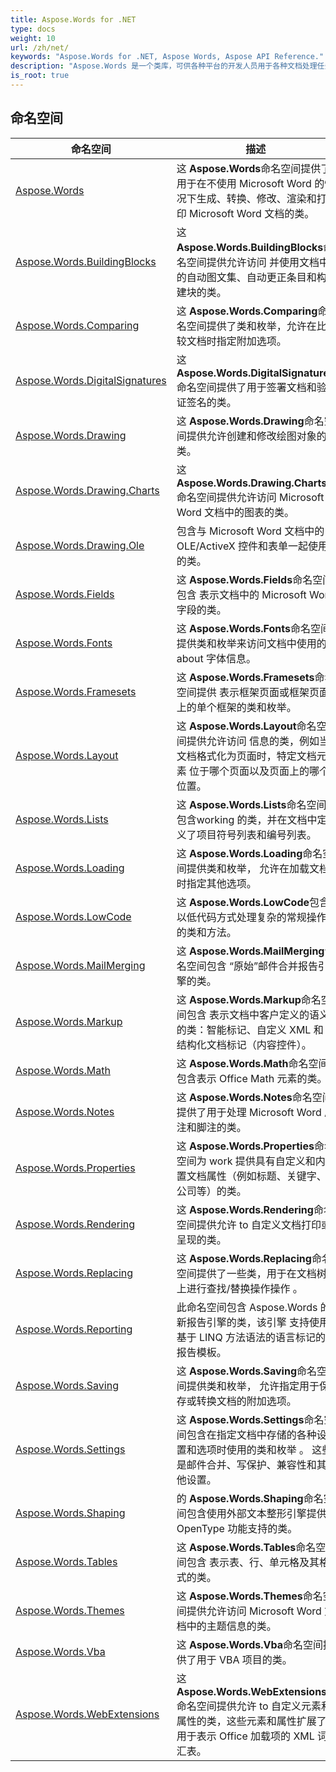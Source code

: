 ```yaml
---
title: Aspose.Words for .NET
type: docs
weight: 10
url: /zh/net/
keywords: "Aspose.Words for .NET, Aspose Words, Aspose API Reference."
description: "Aspose.Words 是一个类库，可供各种平台的开发人员用于各种文档处理任务。"
is_root: true
---
```


## 命名空间

| 命名空间 | 描述 |
| --- | --- |
| [Aspose.Words](./aspose.words/) | 这 **Aspose.Words**命名空间提供了用于在不使用 Microsoft Word 的情况下生成、转换、修改、渲染和打印 Microsoft Word 文档的类。 |
| [Aspose.Words.BuildingBlocks](./aspose.words.buildingblocks/) | 这 **Aspose.Words.BuildingBlocks**命名空间提供允许访问 并使用文档中的自动图文集、自动更正条目和构建块的类。 |
| [Aspose.Words.Comparing](./aspose.words.comparing/) | 这 **Aspose.Words.Comparing**命名空间提供了类和枚举，允许在比较文档时指定附加选项。 |
| [Aspose.Words.DigitalSignatures](./aspose.words.digitalsignatures/) | 这 **Aspose.Words.DigitalSignatures**命名空间提供了用于签署文档和验证签名的类。 |
| [Aspose.Words.Drawing](./aspose.words.drawing/) | 这 **Aspose.Words.Drawing**命名空间提供允许创建和修改绘图对象的类。 |
| [Aspose.Words.Drawing.Charts](./aspose.words.drawing.charts/) | 这 **Aspose.Words.Drawing.Charts**命名空间提供允许访问 Microsoft Word 文档中的图表的类。 |
| [Aspose.Words.Drawing.Ole](./aspose.words.drawing.ole/) | 包含与 Microsoft Word 文档中的 OLE/ActiveX 控件和表单一起使用的类。 |
| [Aspose.Words.Fields](./aspose.words.fields/) | 这 **Aspose.Words.Fields**命名空间包含 表示文档中的 Microsoft Word 字段的类。 |
| [Aspose.Words.Fonts](./aspose.words.fonts/) | 这 **Aspose.Words.Fonts**命名空间提供类和枚举来访问文档中使用的 about 字体信息。 |
| [Aspose.Words.Framesets](./aspose.words.framesets/) | 这 **Aspose.Words.Framesets**命名空间提供 表示框架页面或框架页面上的单个框架的类和枚举。 |
| [Aspose.Words.Layout](./aspose.words.layout/) | 这 **Aspose.Words.Layout**命名空间提供允许访问 信息的类，例如当文档格式化为页面时，特定文档元素 位于哪个页面以及页面上的哪个位置。 |
| [Aspose.Words.Lists](./aspose.words.lists/) | 这 **Aspose.Words.Lists**命名空间包含working 的类，并在文档中定义了项目符号列表和编号列表。 |
| [Aspose.Words.Loading](./aspose.words.loading/) | 这 **Aspose.Words.Loading**命名空间提供类和枚举， 允许在加载文档时指定其他选项。 |
| [Aspose.Words.LowCode](./aspose.words.lowcode/) | 这 **Aspose.Words.LowCode**包含以低代码方式处理复杂的常规操作的类和方法。 |
| [Aspose.Words.MailMerging](./aspose.words.mailmerging/) | 这 **Aspose.Words.MailMerging**命名空间包含 “原始”邮件合并报告引擎的类。 |
| [Aspose.Words.Markup](./aspose.words.markup/) | 这 **Aspose.Words.Markup**命名空间包含 表示文档中客户定义的语义的类：智能标记、自定义 XML 和 结构化文档标记（内容控件）。 |
| [Aspose.Words.Math](./aspose.words.math/) | 这 **Aspose.Words.Math**命名空间包含表示 Office Math 元素的类。 |
| [Aspose.Words.Notes](./aspose.words.notes/) | 这 **Aspose.Words.Notes**命名空间提供了用于处理 Microsoft Word 尾注和脚注的类。 |
| [Aspose.Words.Properties](./aspose.words.properties/) | 这 **Aspose.Words.Properties**命名空间为 work 提供具有自定义和内置文档属性（例如标题、关键字、公司等）的类。 |
| [Aspose.Words.Rendering](./aspose.words.rendering/) | 这 **Aspose.Words.Rendering**命名空间提供允许 to 自定义文档打印或呈现的类。 |
| [Aspose.Words.Replacing](./aspose.words.replacing/) | 这 **Aspose.Words.Replacing**命名空间提供了一些类，用于在文档树上进行查找/替换操作操作 。 |
| [Aspose.Words.Reporting](./aspose.words.reporting/) | 此命名空间包含 Aspose.Words 的新报告引擎的类，该引擎 支持使用基于 LINQ 方法语法的语言标记的报告模板。 |
| [Aspose.Words.Saving](./aspose.words.saving/) | 这 **Aspose.Words.Saving**命名空间提供类和枚举， 允许指定用于保存或转换文档的附加选项。 |
| [Aspose.Words.Settings](./aspose.words.settings/) | 这 **Aspose.Words.Settings**命名空间包含在指定文档中存储的各种设置和选项时使用的类和枚举 。 这些是邮件合并、写保护、兼容性和其他设置。 |
| [Aspose.Words.Shaping](./aspose.words.shaping/) | 的 **Aspose.Words.Shaping**命名空间包含使用外部文本整形引擎提供 OpenType 功能支持的类。 |
| [Aspose.Words.Tables](./aspose.words.tables/) | 这 **Aspose.Words.Tables**命名空间包含 表示表、行、单元格及其格式的类。 |
| [Aspose.Words.Themes](./aspose.words.themes/) | 这 **Aspose.Words.Themes**命名空间提供允许访问 Microsoft Word 文档中的主题信息的类。 |
| [Aspose.Words.Vba](./aspose.words.vba/) | 这 **Aspose.Words.Vba**命名空间提供了用于 VBA 项目的类。 |
| [Aspose.Words.WebExtensions](./aspose.words.webextensions/) | 这 **Aspose.Words.WebExtensions**命名空间提供允许 to 自定义元素和属性的类，这些元素和属性扩展了用于表示 Office 加载项的 XML 词汇表。 |


